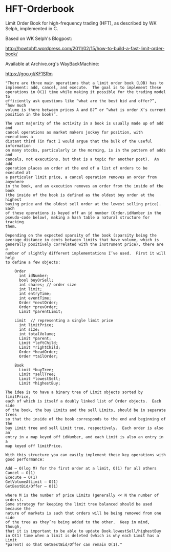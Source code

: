# HFT-Orderbook
Limit Order Book for high-frequency trading (HFT), as described by WK Selph, implemented in C.

Based on WK Selph's Blogpost:

http://howtohft.wordpress.com/2011/02/15/how-to-build-a-fast-limit-order-book/

Available at Archive.org's WayBackMachine:

https://goo.gl/KF1SRm


    "There are three main operations that a limit order book (LOB) has to
    implement: add, cancel, and execute.  The goal is to implement these
    operations in O(1) time while making it possible for the trading model to
    efficiently ask questions like “what are the best bid and offer?”, “how much
    volume is there between prices A and B?” or “what is order X’s current
    position in the book?”.

    The vast majority of the activity in a book is usually made up of add and
    cancel operations as market makers jockey for position, with executions a
    distant third (in fact I would argue that the bulk of the useful information
    on many stocks, particularly in the morning, is in the pattern of adds and
    cancels, not executions, but that is a topic for another post).  An add
    operation places an order at the end of a list of orders to be executed at
    a particular limit price, a cancel operation removes an order from anywhere
    in the book, and an execution removes an order from the inside of the book
    (the inside of the book is defined as the oldest buy order at the highest
    buying price and the oldest sell order at the lowest selling price).  Each
    of these operations is keyed off an id number (Order.idNumber in the
    pseudo-code below), making a hash table a natural structure for tracking
    them.

    Depending on the expected sparsity of the book (sparsity being the
    average distance in cents between limits that have volume, which is
    generally positively correlated with the instrument price), there are a
    number of slightly different implementations I’ve used.  First it will help
    to define a few objects:

        Order
          int idNumber;
          bool buyOrSell;
          int shares; // order size
          int limit;
          int entryTime;
          int eventTime;
          Order *nextOrder;
          Order *prevOrder;
          Limit *parentLimit;

        Limit  // representing a single limit price
          int limitPrice;
          int size;
          int totalVolume;
          Limit *parent;
          Limit *leftChild;
          Limit *rightChild;
          Order *headOrder;
          Order *tailOrder;

        Book
          Limit *buyTree;
          Limit *sellTree;
          Limit *lowestSell;
          Limit *highestBuy;

    The idea is to have a binary tree of Limit objects sorted by limitPrice,
    each of which is itself a doubly linked list of Order objects.  Each side
    of the book, the buy Limits and the sell Limits, should be in separate trees
    so that the inside of the book corresponds to the end and beginning of the
    buy Limit tree and sell Limit tree, respectively.  Each order is also an
    entry in a map keyed off idNumber, and each Limit is also an entry in a
    map keyed off limitPrice.

    With this structure you can easily implement these key operations with
    good performance:

    Add – O(log M) for the first order at a limit, O(1) for all others
    Cancel – O(1)
    Execute – O(1)
    GetVolumeAtLimit – O(1)
    GetBestBid/Offer – O(1)

    where M is the number of price Limits (generally << N the number of orders).
    Some strategy for keeping the limit tree balanced should be used because the
    nature of markets is such that orders will be being removed from one side
    of the tree as they’re being added to the other.  Keep in mind, though,
    that it is important to be able to update Book.lowestSell/highestBuy
    in O(1) time when a limit is deleted (which is why each Limit has a Limit
    *parent) so that GetBestBid/Offer can remain O(1)."
